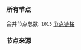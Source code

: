 ### 所有节点
合并节点总数: `1015`
[节点链接](https://raw.githubusercontent.com/rzhy1/11/master/sub/sub_merge_base64.txt)

### 节点来源
